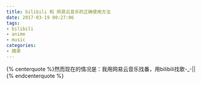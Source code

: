 ```yaml
---
title: bilibili 和 网易云音乐的正确使用方法
date: 2017-03-19 00:27:06
tags:
- bilibili
- anime
- music
categories:
- 摘录
---
```


{% centerquote %}然而现在的情况是：我用网易云音乐找番，用bilibili找歌-_-||{% endcenterquote %}
